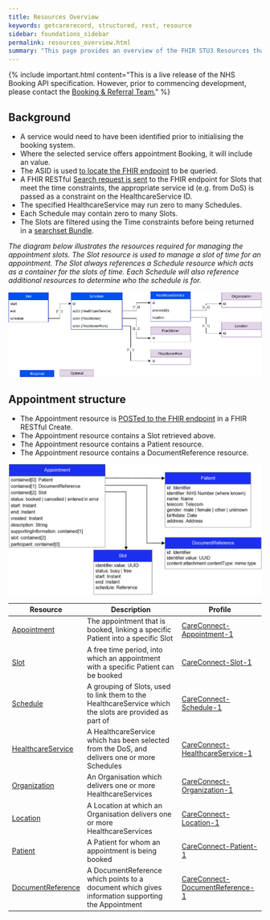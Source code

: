 ```yaml
---
title: Resources Overview
keywords: getcarerecord, structured, rest, resource
sidebar: foundations_sidebar
permalink: resources_overview.html
summary: "This page provides an overview of the FHIR STU3 Resources that are required to build the required API messaging. Each link will take you to the resource page detail with a link to the StructureDefinitions of each resource."
---
```


{% include important.html content="This is a live release of the NHS Booking API specification. However, prior to commencing development, please contact the [Booking & Referral Team.](mailto:bookingandreferrals@nhs.net)" %}

## Background ##

- A service would need to have been identified prior to initialising the booking system.
- Where the selected service offers appointment Booking, it will include an value.
- The ASID is used <a href='process.html#find-endpoint'>to locate the FHIR endpoint</a> to be queried.
- A FHIR RESTful <a href='search_free_slots.html'>Search request is sent</a> to the FHIR endpoint for Slots that meet the time constraints, the appropriate service id (e.g. from DoS) is passed as a constraint on the HealthcareService ID.
- The specified HealthcareService may run zero to many Schedules.
- Each Schedule may contain zero to many Slots.
- The Slots are filtered using the Time constraints before being returned in a <a href='http://hl7.org/fhir/stu3/bundle.html#searchset'>searchset Bundle</a>.


*The diagram below illustrates the resources required for managing the appointment slots. The Slot resource is used to manage a slot of time for an appointment. The Slot always references a Schedule resource which acts as a container for the slots of time. Each Schedule will also reference additional resources to determine who the schedule is for.*

<img src="images/UEC-Appointments/ClassDiagram.png">

## Appointment structure ##

- The Appointment resource is <a href='book_an_appointment.html'>POSTed to the FHIR endpoint</a> in a FHIR RESTful Create.
- The Appointment resource contains a Slot retrieved above.
- The Appointment resource contains a Patient resource.
- The Appointment resource contains a DocumentReference resource.

<img src="images/UEC-Appointments/Appointment1.png">


| Resource | Description | Profile |
| --- | --- | --- |
| <a href='appointment.html'>Appointment</a> | The appointment that is booked, linking a specific Patient into a specific Slot | <a href='https://fhir.hl7.org.uk/STU3/StructureDefinition/CareConnect-Appointment-1'>CareConnect-Appointment-1</a> |
| <a href='slot.html'>Slot</a> | A free time period, into which an appointment with a specific Patient can be booked | <a href='https://fhir.hl7.org.uk/STU3/StructureDefinition/CareConnect-Slot-1'>CareConnect-Slot-1</a> |
| <a href='schedule.html'>Schedule</a> | A grouping of Slots, used to link them to the HealthcareService which the slots are provided as part of | <a href='https://fhir.hl7.org.uk/STU3/StructureDefinition/CareConnect-Schedule-1'>CareConnect-Schedule-1</a> |
| <a href='healthcare_service.html'>HealthcareService</a> | A HealthcareService which has been selected from the DoS, and delivers one or more Schedules | <a href='https://fhir.hl7.org.uk/STU3/StructureDefinition/CareConnect-HealthcareService-1'>CareConnect-HealthcareService-1</a> |
| <a href='organisation.html'>Organization</a> | An Organisation which delivers one or more HealthcareServices | <a href='https://fhir.hl7.org.uk/STU3/StructureDefinition/CareConnect-Organization-1'>CareConnect-Organization-1</a> |
| <a href='location.html'>Location</a> | A Location at which an Organisation delivers one or more HealthcareServices | <a href='https://fhir.hl7.org.uk/STU3/StructureDefinition/CareConnect-Location-1'>CareConnect-Location-1</a> |
| <a href='patient.html'>Patient</a> | A Patient for whom an appointment is being booked | <a href='https://fhir.hl7.org.uk/STU3/StructureDefinition/CareConnect-Patient-1'>CareConnect-Patient-1</a> |
| <a href='document_reference.html'>DocumentReference</a> | A DocumentReference which points to a document which gives information supporting the Appointment | <a href='https://fhir.hl7.org.uk/STU3/StructureDefinition/CareConnect-DocumentReference-1'>CareConnect-DocumentReference-1</a> |

